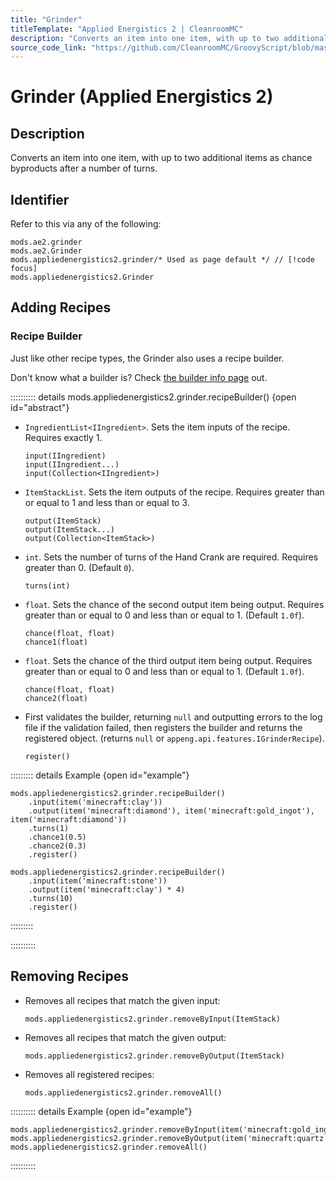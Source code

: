 ```yaml
---
title: "Grinder"
titleTemplate: "Applied Energistics 2 | CleanroomMC"
description: "Converts an item into one item, with up to two additional items as chance byproducts after a number of turns."
source_code_link: "https://github.com/CleanroomMC/GroovyScript/blob/master/src/main/java/com/cleanroommc/groovyscript/compat/mods/appliedenergistics2/Grinder.java"
---
```


# Grinder (Applied Energistics 2)

## Description

Converts an item into one item, with up to two additional items as chance byproducts after a number of turns.

## Identifier

Refer to this via any of the following:

```groovy:no-line-numbers {3}
mods.ae2.grinder
mods.ae2.Grinder
mods.appliedenergistics2.grinder/* Used as page default */ // [!code focus]
mods.appliedenergistics2.Grinder
```


## Adding Recipes

### Recipe Builder

Just like other recipe types, the Grinder also uses a recipe builder.

Don't know what a builder is? Check [the builder info page](../../introduction/builder.md) out.

:::::::::: details mods.appliedenergistics2.grinder.recipeBuilder() {open id="abstract"}
- `IngredientList<IIngredient>`. Sets the item inputs of the recipe. Requires exactly 1.

    ```groovy:no-line-numbers
    input(IIngredient)
    input(IIngredient...)
    input(Collection<IIngredient>)
    ```

- `ItemStackList`. Sets the item outputs of the recipe. Requires greater than or equal to 1 and less than or equal to 3.

    ```groovy:no-line-numbers
    output(ItemStack)
    output(ItemStack...)
    output(Collection<ItemStack>)
    ```

- `int`. Sets the number of turns of the Hand Crank are required. Requires greater than 0. (Default `0`).

    ```groovy:no-line-numbers
    turns(int)
    ```

- `float`. Sets the chance of the second output item being output. Requires greater than or equal to 0 and less than or equal to 1. (Default `1.0f`).

    ```groovy:no-line-numbers
    chance(float, float)
    chance1(float)
    ```

- `float`. Sets the chance of the third output item being output. Requires greater than or equal to 0 and less than or equal to 1. (Default `1.0f`).

    ```groovy:no-line-numbers
    chance(float, float)
    chance2(float)
    ```

- First validates the builder, returning `null` and outputting errors to the log file if the validation failed, then registers the builder and returns the registered object. (returns `null` or `appeng.api.features.IGrinderRecipe`).

    ```groovy:no-line-numbers
    register()
    ```

::::::::: details Example {open id="example"}
```groovy:no-line-numbers
mods.appliedenergistics2.grinder.recipeBuilder()
    .input(item('minecraft:clay'))
    .output(item('minecraft:diamond'), item('minecraft:gold_ingot'), item('minecraft:diamond'))
    .turns(1)
    .chance1(0.5)
    .chance2(0.3)
    .register()

mods.appliedenergistics2.grinder.recipeBuilder()
    .input(item('minecraft:stone'))
    .output(item('minecraft:clay') * 4)
    .turns(10)
    .register()
```

:::::::::

::::::::::

## Removing Recipes

- Removes all recipes that match the given input:

    ```groovy:no-line-numbers
    mods.appliedenergistics2.grinder.removeByInput(ItemStack)
    ```

- Removes all recipes that match the given output:

    ```groovy:no-line-numbers
    mods.appliedenergistics2.grinder.removeByOutput(ItemStack)
    ```

- Removes all registered recipes:

    ```groovy:no-line-numbers
    mods.appliedenergistics2.grinder.removeAll()
    ```

:::::::::: details Example {open id="example"}
```groovy:no-line-numbers
mods.appliedenergistics2.grinder.removeByInput(item('minecraft:gold_ingot'))
mods.appliedenergistics2.grinder.removeByOutput(item('minecraft:quartz'))
mods.appliedenergistics2.grinder.removeAll()
```

::::::::::
